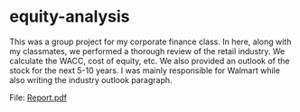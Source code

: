 # equity-analysis
This was a group project for my corporate finance class. In here, along with my classmates, we performed a thorough review of the retail industry. We calculate the WACC, cost of equity, etc. We also provided an outlook of the stock for the next 5-10 years. I was mainly responsible for Walmart while also writing the industry outlook paragraph. 

File:  [Report.pdf](https://github.com/amezcua30e/equity-analysis/files/15418613/Report.pdf)
